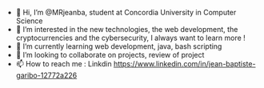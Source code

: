 - 👋 Hi, I’m @MRjeanba, student at Concordia University in Computer Science
- 👀 I’m interested in the new technologies, the web development, the cryptocurrencies and the cybersecurity, I always want to learn more !
- 🌱 I’m currently learning web development, java, bash scripting 
- 💞️ I’m looking to collaborate on projects, review of project 
- 📫 How to reach me : Linkdin https://www.linkedin.com/in/jean-baptiste-garibo-12772a226 

<!---
MRjeanba/MRjeanba is a ✨ special ✨ repository because its `README.md` (this file) appears on your GitHub profile.
You can click the Preview link to take a look at your changes.
--->

